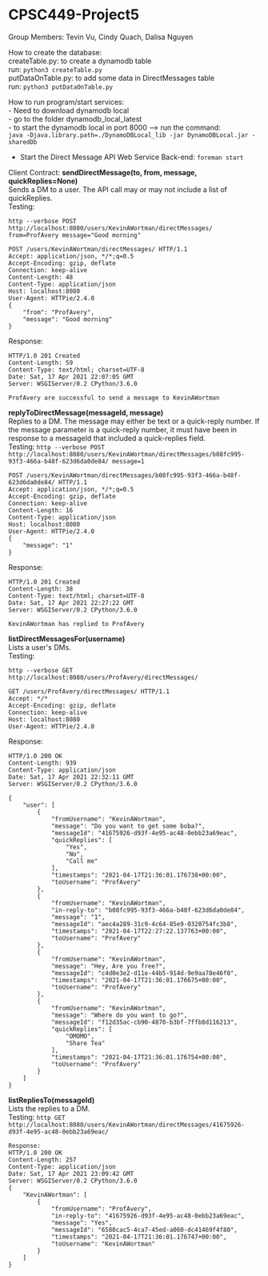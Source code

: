 # CPSC449-Project5
Group Members: Tevin Vu, Cindy Quach, Dalisa Nguyen 

How to create the database:\
    createTable.py: to create a dynamodb table\
        run: ```python3 createTable.py```\
    putDataOnTable.py: to add some data in DirectMessages table\
        run: `python3 putDataOnTable.py`

How to run program/start services:\
    - Need to download dynamodb local\
    - go to the folder dynamodb_local_latest\
    - to start the dynamodb local in port 8000 --> run the command:\
        `java -Djava.library.path=./DynamoDBLocal_lib -jar DynamoDBLocal.jar -sharedDb`

   - Start the Direct Message API Web Service Back-end:
       `foreman start`

Client Contract: 
    **sendDirectMessage(to, from, message, quickReplies=None)**\
        Sends a DM to a user. The API call may or may not include a list of quickReplies.\
Testing:
   
`http --verbose POST http://localhost:8080/users/KevinAWortman/directMessages/ from=ProfAvery message="Good morning"`
```    
POST /users/KevinAWortman/directMessages/ HTTP/1.1
Accept: application/json, */*;q=0.5
Accept-Encoding: gzip, deflate
Connection: keep-alive
Content-Length: 48
Content-Type: application/json
Host: localhost:8080
User-Agent: HTTPie/2.4.0
{
    "from": "ProfAvery",
    "message": "Good morning"
}
```
   Response:
```
HTTP/1.0 201 Created
Content-Length: 59
Content-Type: text/html; charset=UTF-8
Date: Sat, 17 Apr 2021 22:07:05 GMT
Server: WSGIServer/0.2 CPython/3.6.0

ProfAvery are successful to send a message to KevinAWortman
```
   
**replyToDirectMessage(messageId, message)**\
Replies to a DM. The message may either be text or a quick-reply number. If the message parameter is a quick-reply number, it must have been in response to a  messageId that included a quick-replies field.\
Testing:
`http --verbose POST http://localhost:8080/users/KevinAWortman/directMessages/b08fc995-93f3-466a-b48f-623d6da0de84/ message=1`
```
POST /users/KevinAWortman/directMessages/b08fc995-93f3-466a-b48f-623d6da0de84/ HTTP/1.1
Accept: application/json, */*;q=0.5
Accept-Encoding: gzip, deflate
Connection: keep-alive
Content-Length: 16
Content-Type: application/json
Host: localhost:8080
User-Agent: HTTPie/2.4.0
{
    "message": "1"
}
``` 
Response:
```
HTTP/1.0 201 Created
Content-Length: 38
Content-Type: text/html; charset=UTF-8
Date: Sat, 17 Apr 2021 22:27:22 GMT
Server: WSGIServer/0.2 CPython/3.6.0
   
KevinAWortman has replied to ProfAvery
```

**listDirectMessagesFor(username)**\
Lists a user's DMs.\
Testing:

`http --verbose GET http://localhost:8080/users/ProfAvery/directMessages/`
```
GET /users/ProfAvery/directMessages/ HTTP/1.1
Accept: */*
Accept-Encoding: gzip, deflate
Connection: keep-alive
Host: localhost:8080
User-Agent: HTTPie/2.4.0
```
Response:
```
HTTP/1.0 200 OK
Content-Length: 939
Content-Type: application/json
Date: Sat, 17 Apr 2021 22:32:11 GMT
Server: WSGIServer/0.2 CPython/3.6.0

{
    "user": [
        {
            "fromUsername": "KevinAWortman",
            "message": "Do you want to get some boba?",
            "messageId": "41675926-d93f-4e95-ac48-0ebb23a69eac",
            "quickReplies": [
                "Yes",
                "No",
                "Call me"
            ],
            "timestamps": "2021-04-17T21:36:01.176738+00:00",
            "toUsername": "ProfAvery"
        },
        {
            "fromUsername": "KevinAWortman",
            "in-reply-to": "b08fc995-93f3-466a-b48f-623d6da0de84",
            "message": "1",
            "messageId": "aec4a289-31c9-4c64-85e9-0320754fc3b8",
            "timestamps": "2021-04-17T22:27:22.137763+00:00",
            "toUsername": "ProfAvery"
        },
        {
            "fromUsername": "KevinAWortman",
            "message": "Hey, Are you free?",
            "messageId": "c4d0e3e2-d11e-44b5-914d-9e9aa78e46f0",
            "timestamps": "2021-04-17T21:36:01.176675+00:00",
            "toUsername": "ProfAvery"
        },
        {
            "fromUsername": "KevinAWortman",
            "message": "Where do you want to go?",
            "messageId": "f12d35ac-cb90-4870-b3bf-7ffb8d116213",
            "quickReplies": [
                "OMOMO",
                "Share Tea"
            ],
            "timestamps": "2021-04-17T21:36:01.176754+00:00",
            "toUsername": "ProfAvery"
        }
    ]
}
```

**listRepliesTo(messageId)**\
Lists the replies to a DM.\
Testing:
`http GET http://localhost:8080/users/KevinAWortman/directMessages/41675926-d93f-4e95-ac48-0ebb23a69eac/`
```
Response:
HTTP/1.0 200 OK
Content-Length: 257
Content-Type: application/json
Date: Sat, 17 Apr 2021 23:09:42 GMT
Server: WSGIServer/0.2 CPython/3.6.0   
{
    "KevinAWortman": [
        {
            "fromUsername": "ProfAvery",
            "in-reply-to": "41675926-d93f-4e95-ac48-0ebb23a69eac",
            "message": "Yes",
            "messageId": "6580cac5-4ca7-45ed-a060-dc41469f4f80",
            "timestamps": "2021-04-17T21:36:01.176747+00:00",
            "toUsername": "KevinAWortman"
        }
    ]
}
```









